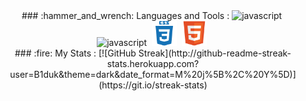
<div align="center" gap="4px">



<div align="center">
    ### :hammer_and_wrench: Languages and Tools :
    <img src="https://cdn.jsdelivr.net/gh/devicons/devicon/icons/javascript/javascript-original.svg" alt="javascript" width="45" height="45"/>&nbsp;
    <img src="https://cdn.jsdelivr.net/gh/devicons/devicon/icons/react/react-original.svg" alt="javascript" width="45" height="45"/>&nbsp;
    <img src="https://github.com/devicons/devicon/blob/master/icons/css3/css3-plain-wordmark.svg"  title="CSS3" alt="CSS" width="40" height="40"/>&nbsp;
    <img src="https://github.com/devicons/devicon/blob/master/icons/html5/html5-original.svg" title="HTML5" alt="HTML" width="40" height="40"/>&nbsp;
</div>
<div align="center">
### :fire: My Stats :
   [![GitHub Streak](http://github-readme-streak-stats.herokuapp.com?user=B1duk&theme=dark&date_format=M%20j%5B%2C%20Y%5D)](https://git.io/streak-stats)
</div>
